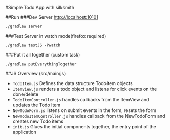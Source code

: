 #Simple Todo App with silksmith


##Run
###Dev Server [http://localhost:10101](http://localhost:10101)
```
./gradlew server
```
###Test Server in watch mode(firefox required)
```
./gradlew testJS -Pwatch
```
###Put it all together (custom task)
```
./gradlew putEverythingTogether
```

##JS Overview (src/main/js)

- ```TodoItem.js``` Defines the data structure TodoItem objects
- ```ItemView.js``` renders a todo object and listens for click events on the done/delete
- ```TodoItemController.js``` handles callbacks from the ItemView and updates the Todo Item
- ```NewTodoForm.js``` listens on submit events in the form, resets the form
- ```NewTodoItemController.js``` handles callback from the NewTodoForm and creates new Todo items
- ```init.js``` Glues the initial components together, the entry point of the application





